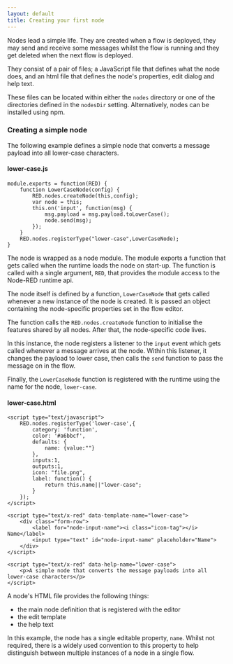 ```yaml
---
layout: default
title: Creating your first node
---
```


Nodes lead a simple life. They are created when a flow is deployed, they may
send and receive some messages whilst the flow is running and they get deleted
when the next flow is deployed.

They consist of a pair of files; a JavaScript file that defines what the
node does, and an html file that defines the node's properties, edit dialog and
help text.

These files can be located within either the `nodes` directory or one of the
directories defined in the `nodesDir` setting. Alternatively, nodes can be installed
using npm.


### Creating a simple node

The following example defines a simple node that converts a message payload into
all lower-case characters.


#### lower-case.js
    module.exports = function(RED) {
        function LowerCaseNode(config) {
            RED.nodes.createNode(this,config);
            var node = this;
            this.on('input', function(msg) {
                msg.payload = msg.payload.toLowerCase();
                node.send(msg);
            });
        }
        RED.nodes.registerType("lower-case",LowerCaseNode);
    }

The node is wrapped as a node module. The module exports a function that gets called
when the runtime loads the node on start-up. The function is called with a single
argument, `RED`, that provides the module access to the Node-RED runtime api.

The node itself is defined by a function, `LowerCaseNode` that gets called whenever
a new instance of the node is created. It is passed an object containing the
node-specific properties set in the flow editor.

The function calls the `RED.nodes.createNode` function to initialise the features
shared by all nodes. After that, the node-specific code lives.

In this instance, the node registers a listener to the `input` event which gets
called whenever a message arrives at the node. Within this listener, it changes
the payload to lower case, then calls the `send` function to pass the message
on in the flow.

Finally, the `LowerCaseNode` function is registered with the runtime using the
name for the node, `lower-case`.

    
#### lower-case.html
    <script type="text/javascript">
        RED.nodes.registerType('lower-case',{
            category: 'function',
            color: '#a6bbcf',
            defaults: {
                name: {value:""}
            },
            inputs:1,
            outputs:1,
            icon: "file.png",
            label: function() {
                return this.name||"lower-case";
            }
        });
    </script>
    
    <script type="text/x-red" data-template-name="lower-case">
        <div class="form-row">
            <label for="node-input-name"><i class="icon-tag"></i> Name</label>
            <input type="text" id="node-input-name" placeholder="Name">
        </div>
    </script>

    <script type="text/x-red" data-help-name="lower-case">
        <p>A simple node that converts the message payloads into all lower-case characters</p>
    </script>
    

A node's HTML file provides the following things:

 - the main node definition that is registered with the editor
 - the edit template
 - the help text

In this example, the node has a single editable property, `name`. Whilst not
required, there is a widely used convention to this property to help distinguish
between multiple instances of a node in a single flow.

